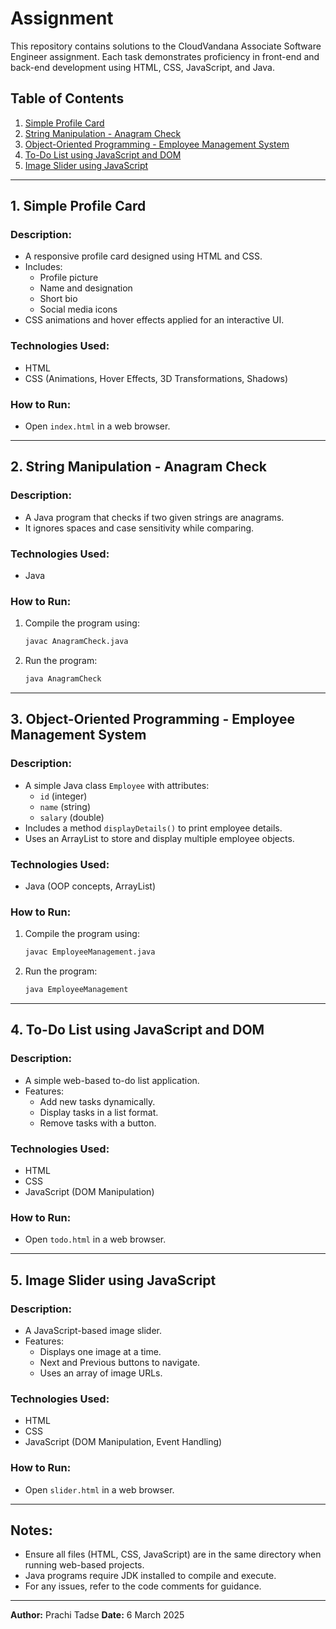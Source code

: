 # Assignment

This repository contains solutions to the CloudVandana Associate Software Engineer assignment. Each task demonstrates proficiency in front-end and back-end development using HTML, CSS, JavaScript, and Java.

## Table of Contents
1. [Simple Profile Card](#simple-profile-card)
2. [String Manipulation - Anagram Check](#string-manipulation---anagram-check)
3. [Object-Oriented Programming - Employee Management System](#object-oriented-programming---employee-management-system)
4. [To-Do List using JavaScript and DOM](#to-do-list-using-javascript-and-dom)
5. [Image Slider using JavaScript](#image-slider-using-javascript)

---

## 1. Simple Profile Card
### Description:
- A responsive profile card designed using HTML and CSS.
- Includes:
  - Profile picture
  - Name and designation
  - Short bio
  - Social media icons
- CSS animations and hover effects applied for an interactive UI.

### Technologies Used:
- HTML
- CSS (Animations, Hover Effects, 3D Transformations, Shadows)

### How to Run:
- Open `index.html` in a web browser.

---

## 2. String Manipulation - Anagram Check
### Description:
- A Java program that checks if two given strings are anagrams.
- It ignores spaces and case sensitivity while comparing.

### Technologies Used:
- Java

### How to Run:
1. Compile the program using:
   ```sh
   javac AnagramCheck.java
   ```
2. Run the program:
   ```sh
   java AnagramCheck
   ```

---

## 3. Object-Oriented Programming - Employee Management System
### Description:
- A simple Java class `Employee` with attributes:
  - `id` (integer)
  - `name` (string)
  - `salary` (double)
- Includes a method `displayDetails()` to print employee details.
- Uses an ArrayList to store and display multiple employee objects.

### Technologies Used:
- Java (OOP concepts, ArrayList)

### How to Run:
1. Compile the program using:
   ```sh
   javac EmployeeManagement.java
   ```
2. Run the program:
   ```sh
   java EmployeeManagement
   ```

---

## 4. To-Do List using JavaScript and DOM
### Description:
- A simple web-based to-do list application.
- Features:
  - Add new tasks dynamically.
  - Display tasks in a list format.
  - Remove tasks with a button.

### Technologies Used:
- HTML
- CSS
- JavaScript (DOM Manipulation)

### How to Run:
- Open `todo.html` in a web browser.

---

## 5. Image Slider using JavaScript
### Description:
- A JavaScript-based image slider.
- Features:
  - Displays one image at a time.
  - Next and Previous buttons to navigate.
  - Uses an array of image URLs.

### Technologies Used:
- HTML
- CSS
- JavaScript (DOM Manipulation, Event Handling)

### How to Run:
- Open `slider.html` in a web browser.

---

## Notes:
- Ensure all files (HTML, CSS, JavaScript) are in the same directory when running web-based projects.
- Java programs require JDK installed to compile and execute.
- For any issues, refer to the code comments for guidance.

---

**Author:** Prachi Tadse
**Date:** 6 March 2025

